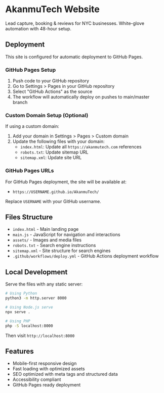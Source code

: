 # AkanmuTech Website

Lead capture, booking & reviews for NYC businesses. White-glove automation with 48-hour setup.

## Deployment

This site is configured for automatic deployment to GitHub Pages.

### GitHub Pages Setup

1. Push code to your GitHub repository
2. Go to Settings > Pages in your GitHub repository  
3. Select "GitHub Actions" as the source
4. The workflow will automatically deploy on pushes to main/master branch

### Custom Domain Setup (Optional)

If using a custom domain:

1. Add your domain in Settings > Pages > Custom domain
2. Update the following files with your domain:
   - `index.html`: Update all `https://akanmutech.com` references
   - `robots.txt`: Update sitemap URL
   - `sitemap.xml`: Update site URL

### GitHub Pages URLs

For GitHub Pages deployment, the site will be available at:
- `https://USERNAME.github.io/AkanmuTech/`

Replace `USERNAME` with your GitHub username.

## Files Structure

- `index.html` - Main landing page
- `main.js` - JavaScript for navigation and interactions  
- `assets/` - Images and media files
- `robots.txt` - Search engine instructions
- `sitemap.xml` - Site structure for search engines
- `.github/workflows/deploy.yml` - GitHub Actions deployment workflow

## Local Development

Serve the files with any static server:

```bash
# Using Python
python3 -m http.server 8000

# Using Node.js serve
npx serve .

# Using PHP
php -S localhost:8000
```

Then visit `http://localhost:8000`

## Features

- Mobile-first responsive design
- Fast loading with optimized assets
- SEO optimized with meta tags and structured data
- Accessibility compliant
- GitHub Pages ready deployment